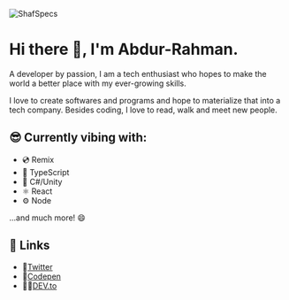 ![ShafSpecs](https://ucarecdn.com/4293195b-df49-4886-ab16-3b045b3fb185/Freecodecamp.png)

# Hi there 👋, I'm Abdur-Rahman.

A developer by passion, I am a tech enthusiast who hopes to make the world a better place with my ever-growing skills.

I love to create softwares and programs and hope to materialize that into a tech company. Besides coding, I love to read, walk and meet new people.

## 😎 Currently vibing with:

- 💿 Remix
- 🧾 TypeScript
- 🎯 C#/Unity
- ⚛ React
- ⚙ Node

...and much more! 😄

## 🔗 Links

- 🐤[Twitter](https://twitter.com/ShafSpecs)
- 🔳[Codepen](https://codepen.io/Abdur-Rahman73)
- 👩‍💻[DEV.to](https://dev.to/shafspecs)

<!--
**ShafSpecs/ShafSpecs** is a ✨ _special_ ✨ repository because its `README.md` (this file) appears on your GitHub profile.

Here are some ideas to get you started:

- 🔭 I’m currently working on ...
- 🌱 I’m currently learning ...
- 👯 I’m looking to collaborate on ...
- 🤔 I’m looking for help with ...
- 💬 Ask me about ...
- 📫 How to reach me: ...
- 😄 Pronouns: ...
- ⚡ Fun fact: ...
-->
